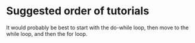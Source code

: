 # Suggested order of tutorials

It would probably be best to start with the do-while loop, then move to the while loop, and then the for loop. 
